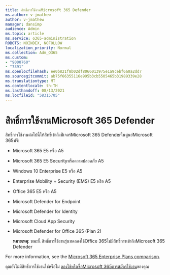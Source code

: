 ```yaml
---
title: สิทธิ์การใช้งานMicrosoft 365 Defender
ms.author: v-jmathew
author: v-jmathew
manager: dansimp
audience: Admin
ms.topic: article
ms.service: o365-administration
ROBOTS: NOINDEX, NOFOLLOW
localization_priority: Normal
ms.collection: Adm_O365
ms.custom:
- "9000760"
- "7391"
ms.openlocfilehash: ee0b821f8b02df8066013975e1a9cebf6a0a2dd7
ms.sourcegitcommit: ab75f66355116e995b3cb5505465b31989339e28
ms.translationtype: MT
ms.contentlocale: th-TH
ms.lasthandoff: 08/13/2021
ms.locfileid: "58315705"
---
```

# <a name="licenses-for-microsoft-365-defender"></a>สิทธิ์การใช้งานMicrosoft 365 Defender

สิทธิ์การใช้งานต่อไปนี้ให้สิทธิ์เข้าถึงฟีเจอร์Microsoft 365 Defenderในศูนย์Microsoft 365ฟรี:

- Microsoft 365 E5 หรือ A5
- Microsoft 365 E5 Securityหรือความปลอดภัย A5
- Windows 10 Enterprise E5 หรือ A5
- Enterprise Mobility + Security (EMS) E5 หรือ A5
- Office 365 E5 หรือ A5
- Microsoft Defender for Endpoint
- Microsoft Defender for Identity
- Microsoft Cloud App Security
- Microsoft Defender for Office 365 (Plan 2)

    **หมายเหตุ**: ขณะนี้ สิทธิ์การใช้งานรุ่นทดลองใช้Office 365ไม่มีสิทธิ์การเข้าถึงMicrosoft 365 Defender

For more information, see the [Microsoft 365 Enterprise Plans comparison](https://go.microsoft.com/fwlink/?linkid=2143458).

คุณยังไม่มีสิทธิ์การใช้งานใช่หรือไม่ [ลองใช้หรือซื้อMicrosoft 365การสมัครใช้งาน](https://go.microsoft.com/fwlink/?linkid=2143625)ของคุณ
